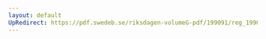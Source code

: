 ```yaml
---
layout: default
UpRedirect: https://pdf.swedeb.se/riksdagen-volumeG-pdf/199091/reg_199091/reg_199091_1013.pdf
---
```


